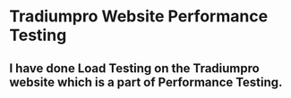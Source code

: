 # Tradiumpro Website Performance Testing

## I have done Load Testing on the Tradiumpro website which is a part of Performance Testing.

